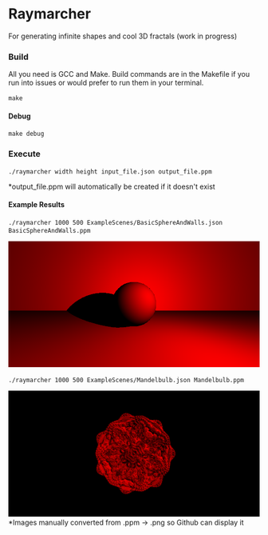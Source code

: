 # Raymarcher
For generating infinite shapes and cool 3D fractals (work in progress)

### Build
All you need is GCC and Make. Build commands are in the Makefile if you run into issues or would prefer to run them in your terminal.
```
make
```
#### Debug
```
make debug
```

### Execute
```
./raymarcher width height input_file.json output_file.ppm
```
*output_file.ppm will automatically be created if it doesn't exist

#### Example Results
```
./raymarcher 1000 500 ExampleScenes/BasicSphereAndWalls.json BasicSphereAndWalls.ppm
```
![](ExampleScenes/BasicSphereAndWalls.png)

```
./raymarcher 1000 500 ExampleScenes/Mandelbulb.json Mandelbulb.ppm
```
![](ExampleScenes/Mandelbulb.png)
*Images manually converted from .ppm -> .png so Github can display it